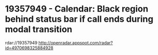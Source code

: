 19357949 - Calendar: Black region behind status bar if call ends during modal transition
=========================================================

rdar://19357949
http://openradar.appspot.com/radar?id=4970698325884928

